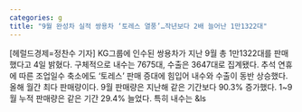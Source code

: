 ```yaml
---
categories: g
title: "9월 완성차 실적 쌍용차 ‘토레스 열풍’…작년보다 2배 늘어난 1만1322대"
---
```

[헤럴드경제=정찬수 기자] KG그룹에 인수된 쌍용차가 지난 9월 총 1만1322대를 판매했다고 4일 밝혔다.  구체적으로 내수는 7675대, 수출은 3647대로 집계됐다. 추석 연휴에 따른 조업일수 축소에도 &lsquo;토레스&rsquo; 판매 증대에 힘입어 내수와 수출이 동반 상승했다. 올해 월간 최다 판매량이다. 9월 판매량은 지난해 같은 기간보다 90.3% 증가했다. 1~9월 누적 판매량은 같은 기간 29.4% 늘었다. 특히 내수는 &ls